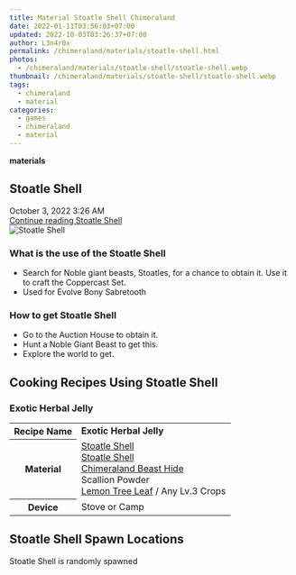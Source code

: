 ```yaml
---
title: Material Stoatle Shell Chimeraland
date: 2022-01-11T03:56:03+07:00
updated: 2022-10-03T03:26:37+07:00
author: L3n4r0x
permalink: /chimeraland/materials/stoatle-shell.html
photos:
  - /chimeraland/materials/stoatle-shell/stoatle-shell.webp
thumbnail: /chimeraland/materials/stoatle-shell/stoatle-shell.webp
tags:
  - chimeraland
  - material
categories:
  - games
  - chimeraland
  - material
---
```


<link
  rel="stylesheet"
  href="https://rawcdn.githack.com/dimaslanjaka/Web-Manajemen/870a349/css/bootstrap-5-3-0-alpha3-wrapper.css"
/>
<section id="bootstrap-wrapper">
  <div data-bs-theme="dark">
    <div
      class="row g-0 border rounded overflow-hidden flex-md-row mb-4 shadow-sm position-relative bg-dark text-light"
    >
      <div class="col p-4 d-flex flex-column position-static">
        <strong class="d-inline-block mb-2 text-success">materials</strong>
        <h2 class="mb-0">Stoatle Shell</h2>
        <div class="mb-1 text-muted">October 3, 2022 3:26 AM</div>
        <a
          href="/chimeraland/materials/stoatle-shell.html"
          class="stretched-link d-none text-primary"
          >Continue reading Stoatle Shell</a
        >
      </div>
      <div class="col-auto d-none d-md-block d-lg-block">
        <img
          src="https://www.webmanajemen.com/chimeraland/materials/stoatle-shell/stoatle-shell.webp"
          alt="Stoatle Shell"
        />
      </div>
    </div>
    <div class="row">
      <div class="col-lg-6 col-12 mb-2">
        <div class="card">
          <div class="card-body">
            <h3 class="card-title">What is the use of the Stoatle Shell</h3>
            <div class="card-text">
              <ul>
                <li>
                  Search for Noble giant beasts, Stoatles, for a chance to
                  obtain it. Use it to craft the Coppercast Set.
                </li>
                <li>Used for Evolve Bony Sabretooth</li>
              </ul>
            </div>
          </div>
        </div>
      </div>
      <div class="col-lg-6 col-12 mb-2">
        <div class="card">
          <div class="card-body">
            <h3 class="card-title">How to get Stoatle Shell</h3>
            <div class="card-text">
              <ul>
                <li>Go to the Auction House to obtain it.</li>
                <li>Hunt a Noble Giant Beast to get this.</li>
                <li>Explore the world to get.</li>
              </ul>
            </div>
          </div>
        </div>
      </div>
      <div class="col-12 mb-2">
        <h2 id="cookable">Cooking Recipes Using Stoatle Shell</h2>
        <div id="recipe-exotic-herbal-jelly">
          <h3 id="item-exotic-herbal-jelly">Exotic Herbal Jelly</h3>
          <div class="mb-2">
            <table class="table">
              <tr>
                <th>Recipe Name</th>
                <td><b>Exotic Herbal Jelly</b></td>
              </tr>
              <tr>
                <th>Material</th>
                <td>
                  <a
                    class="text-decoration-none text-primary"
                    href="/chimeraland/materials/stoatle-shell.html"
                    >Stoatle Shell</a
                  ><br /><a
                    class="text-decoration-none text-primary"
                    href="/chimeraland/materials/stoatle-shell.html"
                    >Stoatle Shell</a
                  ><br /><a
                    class="text-decoration-none text-primary"
                    href="/chimeraland/materials/chimeraland-beast-hide.html"
                    >Chimeraland Beast Hide</a
                  ><br />Scallion Powder<br /><a
                    class="text-decoration-none text-primary"
                    href="/chimeraland/materials/lemon-tree-leaf.html"
                    >Lemon Tree Leaf</a
                  ><span> / </span>Any Lv.3 Crops
                </td>
              </tr>
              <tr>
                <th>Device</th>
                <td>Stove or Camp</td>
              </tr>
            </table>
          </div>
        </div>
      </div>
      <div class="col-12 mb-2">
        <h2>Stoatle Shell Spawn Locations</h2>
        <p>Stoatle Shell is randomly spawned</p>
      </div>
    </div>
  </div>
</section>